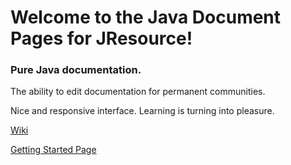# Welcome to the Java Document Pages for JResource!
### Pure Java documentation.

The ability to edit documentation for permanent communities.

Nice and responsive interface. Learning is turning into pleasure.

[Wiki](https://github.com/simonpirko/java-doc-pages/wiki)

[Getting Started Page](https://github.com/simonpirko/java-doc-pages/edit/master/overview/getting-started.md)

